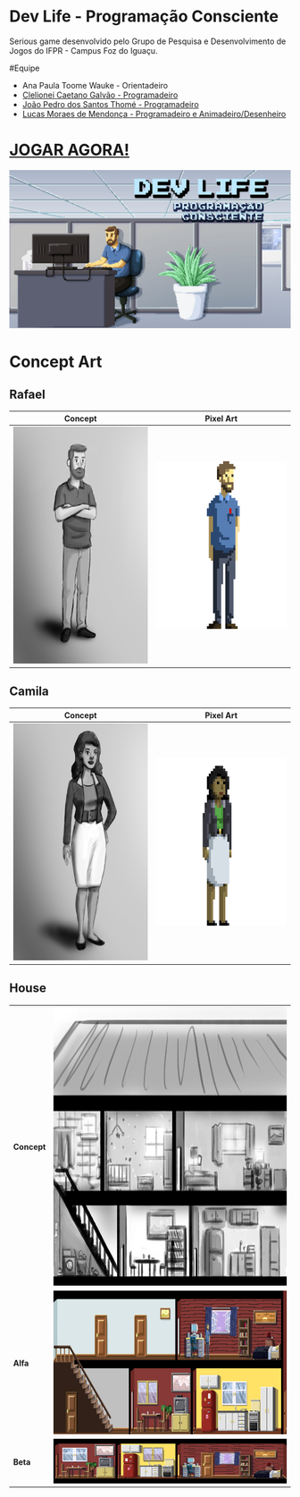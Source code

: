 # Dev Life - Programação Consciente
Serious game desenvolvido pelo Grupo de Pesquisa e Desenvolvimento de Jogos do IFPR - Campus Foz do Iguaçu.

#Equipe

* Ana Paula Toome Wauke - Orientadeiro
* [Clelionei Caetano Galvão - Programadeiro](mailto:ccaetanogalvao@gmail.com)
* [João Pedro dos Santos Thomé - Programadeiro](mailto:jpsthome@gmail.com)
* [Lucas Moraes de Mendonça - Programadeiro e Animadeiro/Desenheiro](http://lmoraes.tumblr.com)


# [JOGAR AGORA!](http://devlife.esy.es)

![alt tag](/illustration/main.png?raw=true "Ilustração de Lucas Moraes")

# Concept Art

## Rafael

Concept | Pixel Art
--------- | ------
<img src="https://github.com/jogosifpr/devlife/blob/master/illustration/characters/concept/rafael.png" width="300" height="424"/> | <img src="https://github.com/jogosifpr/devlife/blob/master/illustration/characters/pixelArt/rafaelPixel_red.png" width="300" height="300"/>

## Camila

Concept | Pixel Art
--------- | ------
<img src="https://github.com/jogosifpr/devlife/blob/master/illustration/characters/concept/camila.png" width="300" height="424"/> | <img src="https://github.com/jogosifpr/devlife/blob/master/illustration/characters/pixelArt/camilaPixel_red.png" width="300" height="300"/>

## House

<table>
    <tr>
        <td><b>Concept</b></td>
        <td><img src="https://github.com/jogosifpr/devlife/blob/master/illustration/house/concept/house.jpg" width="735" height="500"/></td>
    </tr>
    <tr>
        <td><b>Alfa</b></td>
        <td><img src="https://github.com/jogosifpr/devlife/blob/master/illustration/house/pixelArt/house_alfa.png" width="735" height="257"/></td>
    </tr>
    <tr>
        <td><b>Beta</b></td>
        <td><img src="https://github.com/jogosifpr/devlife/blob/master/illustration/house/pixelArt/house_beta.png"/></td>
    </tr>
<table>
